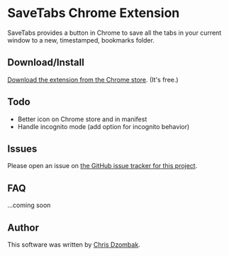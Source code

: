 # SaveTabs Chrome Extension

SaveTabs provides a button in Chrome to save all the tabs in your current window to a new, timestamped, bookmarks folder.

## Download/Install

[Download the extension from the Chrome store](https://chrome.google.com/webstore/detail/ciemojomefnilhnidpjknolhbefbdoie). (It's free.)

## Todo

* Better icon on Chrome store and in manifest
* Handle incognito mode (add option for incognito behavior)

## Issues

Please open an issue on [the GitHub issue tracker for this project](https://github.com/cdzombak/SaveTabs/issues).

## FAQ

...coming soon

## Author

This software was written by [Chris Dzombak](http://chris.dzombak.name).

